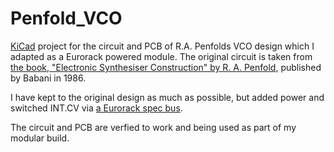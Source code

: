# Penfold_VCO
[KiCad](https://www.kicad.org/) project for the circuit and PCB of R.A. Penfolds VCO design which I adapted as a Eurorack powered module.
The original circuit is taken from [the book, "Electronic Synthesiser Construction" by R. A. Penfold](https://sdiy.info/wiki/Penfold_synthesiser), published by Babani in 1986.

I have kept to the original design as much as possible, but added power and switched INT.CV via [a Eurorack spec bus](https://doepfer.de/home_e.htm).

The circuit and PCB are verfied to work and being used as part of my modular build.
